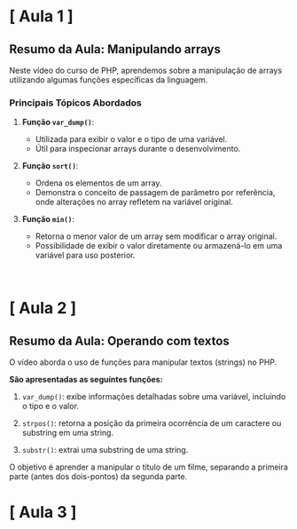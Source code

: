 # [ Aula 1 ] 
## Resumo da Aula: Manipulando arrays

Neste vídeo do curso de PHP, aprendemos sobre a manipulação de arrays utilizando algumas funções específicas da linguagem. 

### Principais Tópicos Abordados

1. **Função `var_dump()`**:
   - Utilizada para exibir o valor e o tipo de uma variável.
   - Útil para inspecionar arrays durante o desenvolvimento.

2. **Função `sort()`**:
   - Ordena os elementos de um array.
   - Demonstra o conceito de passagem de parâmetro por referência, onde alterações no array refletem na variável original.

3. **Função `min()`**:
   - Retorna o menor valor de um array sem modificar o array original.
   - Possibilidade de exibir o valor diretamente ou armazená-lo em uma variável para uso posterior.
<br>

# [ Aula 2 ]
## Resumo da Aula: Operando com textos

O vídeo aborda o uso de funções para manipular textos (strings) no PHP.

**São apresentadas as seguintes funções:**

1. `var_dump()`: exibe informações detalhadas sobre uma variável, incluindo o tipo e o valor.
   
2. `strpos()`: retorna a posição da primeira ocorrência de um caractere ou substring em uma string.
   
3. `substr()`: extrai uma substring de uma string.

O objetivo é aprender a manipular o título de um filme, separando a primeira parte (antes dos dois-pontos) da segunda parte.
<br>

# [ Aula 3 ]
<br>